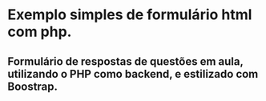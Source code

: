 # Exemplo simples de formulário html com php.
## Formulário de respostas de questões em aula, utilizando o PHP como backend, e estilizado com Boostrap.